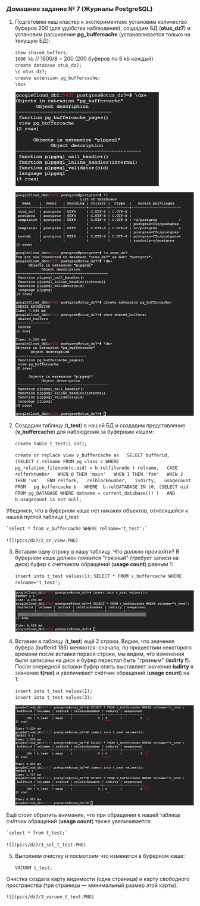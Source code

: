 ### Домашнее задание № 7 (Журналы PostgreSQL)

1. Подготовим наш кластер к экспериментам: установим количество буферов 200 (для удобства наблюдения),
 создадим БД (<b>otus_dz7</b>) и установим расширение <b>pg_buffercache</b> (устанавливается только на текущую БД):

	`show shared_buffers;`  
	`1600 kb` // 1600/8 = 200 (200 буферов по 8 kb каждый)    
	`create database otus_dz7;`  
	`\c otus_dz7;`  
	`create extension pg_buffercache;`  
	`\dx+` 

	![](pics/dz7/1_create_ext.PNG)   

	![](pics/dz7/1_set_DB.PNG)

2. Создадим таблицу (<b>t_test</b>) в нашей БД и создадим представление (<b>v_buffercache</b>) для наблюдения за буферным кэшем:  

	`create table t_test(i int);`  

	`create or replace view v_buffercache as  
	SELECT bufferid,  
		(SELECT c.relname FROM pg_class c WHERE  pg_relation_filenode(c.oid) = b.relfilenode ) relname,  
		CASE relforknumber  
			WHEN 0 THEN 'main'  
			WHEN 1 THEN 'fsm'  
			WHEN 2 THEN 'vm'  
		END relfork,  
		relblocknumber,  
		isdirty,  
		usagecount  
	FROM   pg_buffercache b  
	WHERE  b.relDATABASE IN (0, (SELECT oid FROM pg_DATABASE WHERE datname = current_database()) )  
	AND    b.usagecount is not null;`  

Убедимся, что в буферном кэше нет никаких объектов, относящейся к нашей пустой таблице t_test:
  
	`select * from v_buffercache WHERE relname='t_test';`

	![](pics/dz7/2_cr_view.PNG)

3. Вставим одну строку в нашу таблицу. Что должно произойти? В буферном кэше должен появится "грязный" (требует записи на диск) буфер с счётчиком обращений
(<b>usage count</b>) равным 1:

	`insert into t_test values(1);`
	`SELECT * FROM v_buffercache WHERE relname='t_test';`

	![](pics/dz7/3_ins_one_row.PNG)

4. Вставим в таблицу (<b>t_test</b>) ещё 2 строки. Видим, что значения буфера (bufferid 186) меняются: сначала, по прошествии некоторого времени после вставки первой строки, мы
видим, что изменения были записаны на диск и буфер перестал быть "грязным" (<b>isdirty f</b>). После очередной вставки буфер опять выставляет значение <b>isdirty</b> в значение
<b>t(rue)</b> и увеличивает счётчик обращений (<b>usage count</b>) на 1:

	`insert into t_test values(2);`  
	`insert into t_test values(3);`  

	![](pics/dz7/3_ins_2_rows.PNG)

Ещё стоит обратить внимание, что при обращении к нашей таблице счётчик обращений (<b>usage count</b>) также увеличивается:

	`select * from t_test;`  

	![](pics/dz7/3_sel_t_test.PNG)

5. Выполним очистку и посмотрим что изменится в буферном кэше:

	`VACUUM t_test;` 

Очистка создала карту видимости (одна страница) и карту свободного пространства (три страницы — минимальный размер этой карты):

	![](pics/dz7/3_vacuum_t_test.PNG)
